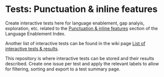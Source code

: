 # Tests: Punctuation & inline features
Create interactive tests here for language enablement, gap analyis, exploration, etc. related to the [Punctuation & inline features](https://w3c.github.io/typography/#characters_and_phrases) section of the Language Enablement Index.

Another list of interactive tests can be found in the wiki page [List of interactive tests & results](https://github.com/w3c/i18n-tests/wiki/List-of-interactive-tests-&-results).

This repository is where interactive tests can be stored and their results described. Create one issue per test and apply the relevant labels to allow for filtering, sorting and export to a test summary page.

